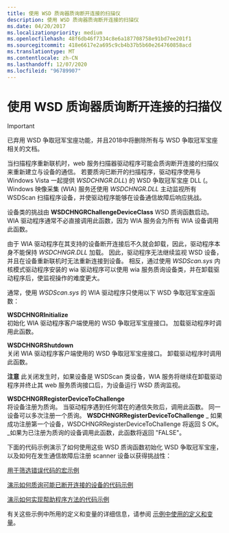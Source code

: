```yaml
---
title: 使用 WSD 质询器质询断开连接的扫描仪
description: 使用 WSD 质询器质询断开连接的扫描仪
ms.date: 04/20/2017
ms.localizationpriority: medium
ms.openlocfilehash: 48f6db46f7334c8e6a187708758e91bd7ee201f1
ms.sourcegitcommit: 418e6617e2a695c9cb4b37b5b60e264760858acd
ms.translationtype: MT
ms.contentlocale: zh-CN
ms.lasthandoff: 12/07/2020
ms.locfileid: "96789907"
---
```

# <a name="challenging-a-disconnected-scanner-with-the-wsd-challenger"></a>使用 WSD 质询器质询断开连接的扫描仪

> [!IMPORTANT] 
> 已弃用 WSD 争取冠军宝座功能，并且2018中将删除所有与 WSD 争取冠军宝座相关的文档。

当扫描程序重新联机时，web 服务扫描器驱动程序可能会质询断开连接的扫描仪来重新建立与设备的通信。 若要质询已断开的扫描程序，驱动程序使用与 Windows Vista 一起提供 *WSDCHNGR.DLL*) 的 WSD 争取冠军宝座 DLL (。 Windows 映像采集 (WIA) 服务还使用 *WSDCHNGR.DLL* 主动监视所有 WSDScan 扫描程序设备，并使驱动程序能够在设备通信故障后响应挑战。

设备类的挑战由 **WSDCHNGRChallengeDeviceClass** WSD 质询函数启动。 WIA 驱动程序通常不必直接调用此函数，因为 WIA 服务会为所有 WIA 设备调用此函数。

由于 WIA 驱动程序在其支持的设备断开连接后不久就会卸载，因此，驱动程序本身不能保持 *WSDCHNGR.DLL* 加载。 因此，驱动程序无法继续监视 WSD 设备，并且在设备重新联机时无法重新连接到设备。 相反，通过使用 *WSDScan.sys* 内核模式驱动程序安装的 wia 驱动程序可以使用 wia 服务质询设备类，并在卸载驱动程序后，使监视操作的难度更大。

通常，使用 *WSDScan.sys* 的 WIA 驱动程序只使用以下 WSD 争取冠军宝座函数：

<a href="" id="wsdchngrinitialize"></a>**WSDCHNGRInitialize**  
初始化 WIA 驱动程序客户端使用的 WSD 争取冠军宝座接口。 加载驱动程序时调用此函数。

<a href="" id="wsdchngrshutdown"></a>**WSDCHNGRShutdown**  
关闭 WIA 驱动程序客户端使用的 WSD 争取冠军宝座接口。 卸载驱动程序时调用此函数。

**注意**   此关闭发生时，如果设备是 WSDScan 类设备，WIA 服务将继续在卸载驱动程序并终止其 web 服务质询接口后，为设备运行 WSD 质询监视。

 

<a href="" id="wsdchngrregisterdevicetochallenge"></a>**WSDCHNGRRegisterDeviceToChallenge**  
将设备注册为质询。 当驱动程序遇到任何潜在的通信失败后，调用此函数。 同一设备可以多次注册一个质询。 **WSDCHNGRRegisterDeviceToChallenge** \_ 如果成功注册第一个设备，WSDCHNGRRegisterDeviceToChallenge 将返回 S OK。 \_如果为已注册为质询的设备调用此函数，此函数将返回 "FALSE"。

下面的代码示例演示了如何使用这些 WSD 质询函数初始化 WSD 争取冠军宝座，以及如何在发生通信故障后注册 scanner 设备以获得挑战性：

[用于筛选错误代码的宏示例](macro-example-to-filter-error-codes.md)

[演示如何质询可能已断开连接的设备的代码示例](code-example-for-challenging-a-potentially-disconnected-device.md)

[演示如何实现帮助程序方法的代码示例](code-example-for-implementing-helper-methods.md)

有关这些示例中所用的定义和变量的详细信息，请参阅 [示例中使用的定义和变量](definitions-and-variables-used-in-the-examples.md)。

 

 




